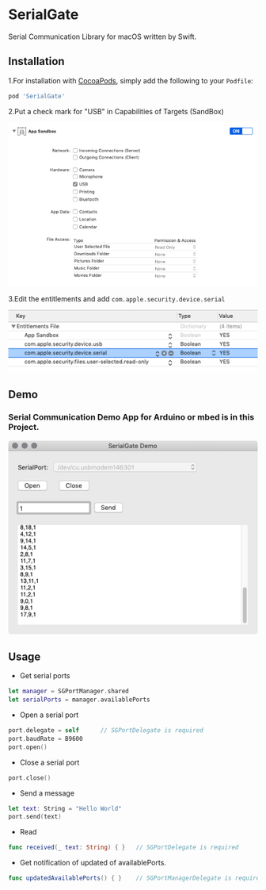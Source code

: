 # SerialGate
Serial Communication Library for macOS written by Swift.

## Installation

1.For installation with [CocoaPods](http://cocoapods.org), simply add the following to your `Podfile`:

```ruby
pod 'SerialGate'
```

2.Put a check mark for "USB" in Capabilities of Targets (SandBox)

![sandbox](./images/sandbox.png)


3.Edit the entitlements and add `com.apple.security.device.serial`

![entitlements](./images/entitlements.png)


## Demo
### Serial Communication Demo App for Arduino or mbed is in this Project.
![entitlements](./images/DemoApp.png)


## Usage

- Get serial ports 

```swift
let manager = SGPortManager.shared
let serialPorts = manager.availablePorts
```

- Open a serial port

```swift
port.delegate = self      // SGPortDelegate is required
port.baudRate = B9600
port.open()
```

- Close a serial port

```swift
port.close()
```

- Send a message

```swift
let text: String = "Hello World"
port.send(text)
```

- Read

```swift
func received(_ text: String) { }   // SGPortDelegate is required
```

- Get notification of updated of availablePorts.

```swift
func updatedAvailablePorts() { }    // SGPortManagerDelegate is required
```